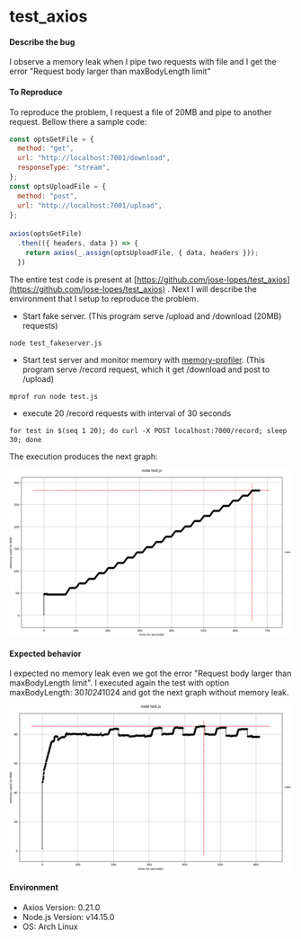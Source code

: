 # test_axios

#### Describe the bug

I observe a memory leak when I pipe two requests with file and I get the error "Request body larger than maxBodyLength limit"

#### To Reproduce

To reproduce the problem, I request a file of 20MB and pipe to another request.
Bellow there a sample code:

```js
const optsGetFile = {
  method: "get",
  url: "http://localhost:7001/download",
  responseType: "stream",
};
const optsUploadFile = {
  method: "post",
  url: "http://localhost:7001/upload",
};

axios(optsGetFile)
  .then(({ headers, data }) => {
    return axios(_.assign(optsUploadFile, { data, headers }));
  })

```
The entire test code is present at [https://github.com/jose-lopes/test_axios](https://github.com/jose-lopes/test_axios) .
Next I will describe the environment that I setup to reproduce the problem.

* Start fake server. (This program serve /upload and /download (20MB) requests)

```
node test_fakeserver.js
```

* Start test server and monitor memory with [memory-profiler](https://pypi.org/project/memory-profiler/). (This program serve /record request, which it get /download and post to /upload)

```
mprof run node test.js
```

* execute 20 /record requests with interval of 30 seconds

```
for test in $(seq 1 20); do curl -X POST localhost:7000/record; sleep 30; done
```


The execution produces the next graph:

![Test Result](https://raw.githubusercontent.com/jose-lopes/test_axios/master/images/test.png)

#### Expected behavior

I expected no memory leak even we got the error "Request body larger than maxBodyLength limit".
I executed again the test with option maxBodyLength: 30*1024*1024 and got the next graph without memory leak.

![Test Result](https://raw.githubusercontent.com/jose-lopes/test_axios/master/images/testExpected.png)

#### Environment
 - Axios Version: 0.21.0
 - Node.js Version: v14.15.0
 - OS: Arch Linux
